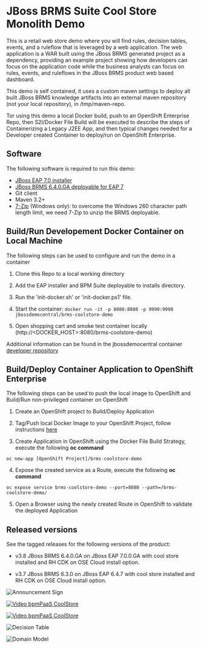 JBoss BRMS Suite Cool Store Monolith Demo
================================
This is a retail web store demo where you will find rules, decision tables, events, and a ruleflow
that is leveraged by a web application. The web application is a WAR built using the JBoss BRMS
generated project as a dependency, providing an example project showing how developers can focus on the
application code while the business analysts can focus on rules, events, and ruleflows in the
JBoss BRMS product web based dashboard.

This demo is self contained, it uses a custom maven settings to deploy all built JBoss BRMS knowledge artifacts
into an external maven repository (not your local repository), in /tmp/maven-repo.

Tor using this demo a local Docker build, push to an OpenShift Enterprise Repo, then S2I/Docker File Build will be executed to describe the steps of Containerizing a Legacy J2EE App, and then typical changes needed for a Developer created Container to deploy/run on OpenShift Enterprise.

Software
--------
The following software is required to run this demo:
- [JBoss EAP 7.0 installer](https://developers.redhat.com/download-manager/file/jboss-eap-7.0.0-installer.jar)
- [JBoss BRMS 6.4.0.GA deployable for EAP 7](https://developers.redhat.com/download-manager/content/origin/files/sha256/14/148eb9be40833d5da00bb6108cbed1852924135d25ceb6c601c62ba43f99f372/jboss-brms-6.4.0.GA-deployable-eap7.x.zip)
- Git client
- Maven 3.2+
- [7-Zip](http://www.7-zip.org/download.html) (Windows only): to overcome the Windows 260 character path length limit, we need 7-Zip to unzip the BRMS deployable.


Build/Run Developement Docker Container on Local Machine
-----------------------------------------
The following steps can be used to configure and run the demo in a container

1. Clone this Repo to a local working directory

2. Add the EAP installer and BPM Suite deployable to installs directory.

3. Run the 'init-docker.sh' or 'init-docker.ps1' file.

4. Start the container: `docker run -it -p 8080:8080 -p 9990:9990 jbossdemocentral/brms-coolstore-demo`

5. Open shopping cart and smoke test container locally  (http://&lt;DOCKER_HOST&gt;:8080/brms-coolstore-demo)

Additional information can be found in the jbossdemocentral container [developer repository](https://github.com/jbossdemocentral/docker-developer)

Build/Deploy Container Application to OpenShift Enterprise
-----------------------------------------
The following steps can be used to push the local image to OpenShift and Build/Run non-privileged container on OpenShift

1. Create an OpenShift project to Build/Deploy Application

2. Tag/Push local Docker Image to your OpenShift Project, follow instructions [here](https://github.com/mono2micro/coolstore-mono/blob/master/support/docker-OCP/README.md)

3. Create Application in OpenShift using the Docker File Build Strategy, execute the following **oc command**
```
oc new-app [OpenShift Project]/brms-coolstore-demo
```
4. Expose the created service as a Route, execute the following **oc command**
```
oc expose service brms-coolstore-demo --port=8080 --path=/brms-coolstore-demo/
```
5. Open a Browser using the newly created Route in OpenShift to validate the deployed Application

Released versions
-----------------
See the tagged releases for the following versions of the product:

- v3.8 JBoss BRMS 6.4.0.GA on JBoss EAP 7.0.0.GA with cool store installed and RH CDK on OSE Cloud install option.

- v3.7 JBoss BRMS 6.3.0 on JBoss EAP 6.4.7 with cool store installed and RH CDK on OSE Cloud install option.

![Announcement Sign](https://github.com/jbossdemocentral/brms-coolstore-demo/blob/master/docs/demo-images/announce-sign.jpg?raw=true)

[![Video bpmPaaS CoolStore](https://github.com/jbossdemocentral/brms-coolstore-demo/blob/master/docs/demo-images/video-brms-coolstore-demo.png?raw=true)](https://vimeo.com/ericschabell/brms-coolstore-demo)

[![Video bpmPaaS CoolStore](https://github.com/jbossdemocentral/brms-coolstore-demo/blob/master/docs/demo-images/video-bpmpaas-coolstore.png?raw=true)](http://vimeo.com/ericschabell/bpmpaas-brms-coolstore-demo)

![Decision Table](https://github.com/jbossdemocentral/brms-coolstore-demo/blob/master/docs/demo-images/coolstore-decision-table.png?raw=true)

![Domain Model](https://github.com/jbossdemocentral/brms-coolstore-demo/blob/master/docs/demo-images/coolstore-model.png?raw=true)
